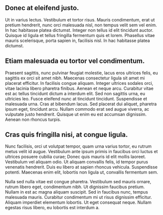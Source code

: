 ## Donec at eleifend justo. 

Ut in varius lectus. Vestibulum et tortor risus. Mauris condimentum, erat ut pretium hendrerit, nunc orci malesuada nisl, non tempus velit sem vel enim. In hac habitasse platea dictumst. Integer non tellus id elit tincidunt auctor. Quisque id ligula et tellus fringilla fermentum quis et lorem. Phasellus vitae mauris scelerisque, porta sapien in, facilisis nisl. In hac habitasse platea dictumst.

## Etiam malesuada eu tortor vel condimentum. 

Praesent sagittis, nunc pulvinar feugiat molestie, lacus eros ultrices felis, eu sagittis ex orci sit amet nibh. Maecenas consectetur ligula sit amet mi placerat efficitur. In facilisis congue aliquam. Integer ultrices sodales orci, vitae lacinia libero pharetra finibus. Aenean et neque arcu. Curabitur vitae est ac tellus tincidunt dictum a interdum elit. Sed non sagittis urna, eu ultricies leo. Fusce eleifend nunc at tincidunt tincidunt. Suspendisse et malesuada urna. Cras at bibendum lacus. Sed placerat dui aliquet, pharetra ipsum eget, tincidunt arcu. Nullam commodo erat sed augue viverra, ac vulputate justo hendrerit. Quisque ut enim eu est accumsan dignissim. Aenean non rhoncus turpis.

## Cras quis fringilla nisi, at congue ligula. 

Nunc facilisis, orci ut volutpat tempor, quam urna varius tortor, eu rutrum metus velit id augue. Vestibulum ante ipsum primis in faucibus orci luctus et ultrices posuere cubilia curae; Donec quis mauris id elit mollis laoreet. Vestibulum vel aliquam odio. Ut aliquam convallis felis, id tempor purus venenatis hendrerit. Duis eu libero at sapien rhoncus vehicula. Suspendisse potenti. Maecenas enim elit, lobortis non ligula ut, convallis fermentum sem.

Nulla sed nulla vitae est congue pharetra. Vestibulum sed mauris ornare, rutrum libero eget, condimentum nibh. Ut dignissim faucibus pretium. Nullam in est ac magna aliquam suscipit. Sed in faucibus nunc, tempus malesuada mauris. Curabitur condimentum mi ut risus dignissim efficitur. Aliquam imperdiet elementum lobortis. Ut eget consequat neque. Nullam egestas risus libero, eu lobortis est interdum a.



